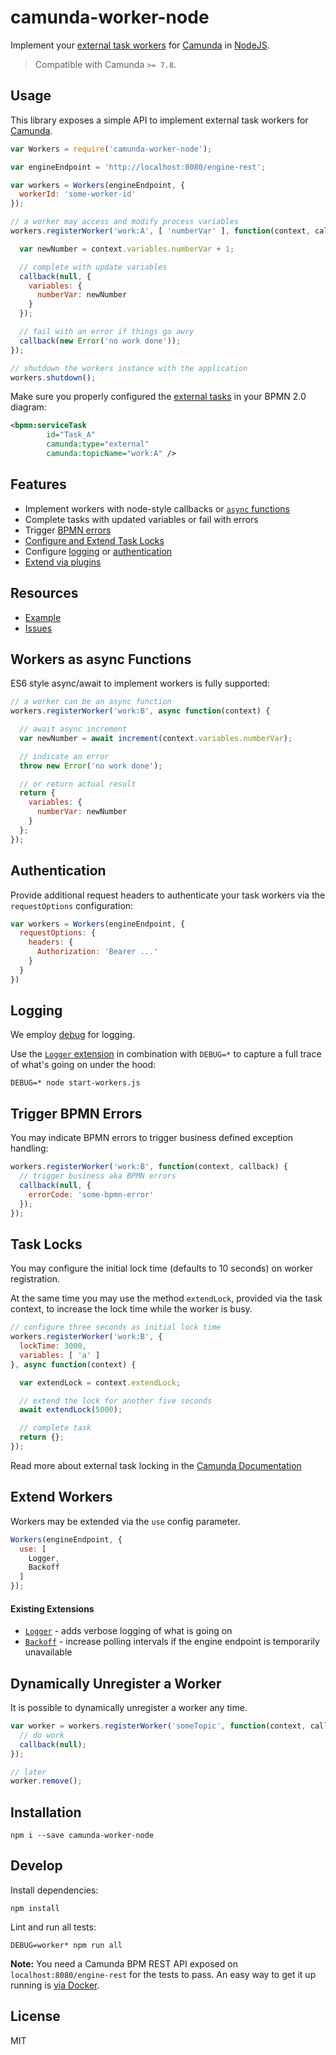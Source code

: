 # camunda-worker-node

Implement your [external task workers](https://docs.camunda.org/manual/latest/user-guide/process-engine/external-tasks/) for [Camunda](http://camunda.org) in [NodeJS](https://nodejs.org/).

> Compatible with Camunda `>= 7.8`.


## Usage

This library exposes a simple API to implement external task workers for [Camunda](http://camunda.org).

```javascript
var Workers = require('camunda-worker-node');

var engineEndpoint = 'http://localhost:8080/engine-rest';

var workers = Workers(engineEndpoint, {
  workerId: 'some-worker-id'
});

// a worker may access and modify process variables
workers.registerWorker('work:A', [ 'numberVar' ], function(context, callback) {

  var newNumber = context.variables.numberVar + 1;

  // complete with update variables
  callback(null, {
    variables: {
      numberVar: newNumber
    }
  });

  // fail with an error if things go awry
  callback(new Error('no work done'));
});

// shutdown the workers instance with the application
workers.shutdown();
```

Make sure you properly configured the [external tasks](https://docs.camunda.org/manual/latest/user-guide/process-engine/external-tasks/) in your BPMN 2.0 diagram:

```xml
<bpmn:serviceTask
        id="Task_A"
        camunda:type="external"
        camunda:topicName="work:A" />
```


## Features

* Implement workers with node-style callbacks or [`async` functions](#workers-as-async-functions)
* Complete tasks with updated variables or fail with errors
* Trigger [BPMN errors](#trigger-bpmn-errors)
* [Configure and Extend Task Locks](#task-locks)
* Configure [logging](#logging) or [authentication](#authentication)
* [Extend via plugins](#extend-workers)


## Resources

* [Example](./example)
* [Issues](https://github.com/nikku/camunda-worker-node/issues)


## Workers as async Functions

ES6 style async/await to implement workers is fully supported:

```javascript
// a worker can be an async function
workers.registerWorker('work:B', async function(context) {

  // await async increment
  var newNumber = await increment(context.variables.numberVar);

  // indicate an error
  throw new Error('no work done');

  // or return actual result
  return {
    variables: {
      numberVar: newNumber
    }
  };
});
```


## Authentication

Provide additional request headers to authenticate your task workers via the `requestOptions` configuration:

```javascript
var workers = Workers(engineEndpoint, {
  requestOptions: {
    headers: {
      Authorization: 'Bearer ...'
    }
  }
})
```


## Logging

We employ [debug](https://www.npmjs.com/package/debug) for logging.

Use the [`Logger` extension](./lib/logger.js) in combination with `DEBUG=*` to capture a full trace of what's going on under the hood:

```
DEBUG=* node start-workers.js
```


## Trigger BPMN Errors

You may indicate BPMN errors to trigger business defined exception handling:

```javascript
workers.registerWorker('work:B', function(context, callback) {
  // trigger business aka BPMN errors
  callback(null, {
    errorCode: 'some-bpmn-error'
  });
});
```


## Task Locks

You may configure the initial lock time (defaults to 10 seconds) on worker registration.

At the same time you may use the method `extendLock`, provided via the task context,
to increase the lock time while the worker is busy.

```javascript
// configure three seconds as initial lock time
workers.registerWorker('work:B', {
  lockTime: 3000,
  variables: [ 'a' ]
}, async function(context) {

  var extendLock = context.extendLock;

  // extend the lock for another five seconds
  await extendLock(5000);

  // complete task
  return {};
});
```

Read more about external task locking in the [Camunda Documentation](https://docs.camunda.org/manual/latest/user-guide/process-engine/external-tasks/)


## Extend Workers

Workers may be extended via the `use` config parameter.

```javascript
Workers(engineEndpoint, {
  use: [
    Logger,
    Backoff
  ]
});
```

#### Existing Extensions

* [`Logger`](./lib/logger.js) - adds verbose logging of what is going on
* [`Backoff`](./lib/backoff.js) - increase polling intervals if the engine endpoint is temporarily unavailable


## Dynamically Unregister a Worker

It is possible to dynamically unregister a worker any time.

```javascript
var worker = workers.registerWorker('someTopic', function(context, callback) {
  // do work
  callback(null);
});

// later
worker.remove();
```


## Installation

```
npm i --save camunda-worker-node
```


## Develop

Install dependencies:

```
npm install
```

Lint and run all tests:

```
DEBUG=worker* npm run all
```

__Note:__ You need a Camunda BPM REST API exposed on `localhost:8080/engine-rest` for the tests to pass. An easy way to get it up running is [via Docker](https://github.com/camunda/docker-camunda-bpm-platform#get-started).


## License

MIT
